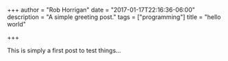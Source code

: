 +++
author = "Rob Horrigan"
date = "2017-01-17T22:16:36-06:00"
description = "A simple greeting post."
tags = ["programming"]
title = "hello world"

+++

This is simply a first post to test things...
